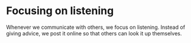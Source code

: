 # Focusing on listening 
Whenever we communicate with others, we focus on listening. Instead of giving advice, we post it online so that others can look it up themselves.  
